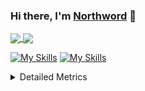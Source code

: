 ### Hi there, I'm [Northword](http://www.northword.cn) 👋

<a href="#">
  <img height=200 align="center" src="https://github-readme-stats.vercel.app/api?username=northword&count_private=true&show_icons=true&icon_color=0366d6" />
</a>
<a href="#">
  <img height=200 align="center" src="https://github-readme-stats.vercel.app/api/top-langs/?username=northword&layout=compact&langs_count=8&card_width=320" />
</a>

[![My Skills](https://skillicons.dev/icons?i=windows,linux,ubuntu,git,github,vscode,pycharm,vim,obsidian,postman,netlify,githubactions,cloudflare,ps,pr)](https://skillicons.dev)
[![My Skills](https://skillicons.dev/icons?i=nodejs,npm,pnpm,js,ts,vue,html,css,vite,vitest,regex,py,md,latex,php,wordpress)](https://skillicons.dev)

<details>
  <summary>Detailed Metrics</summary>
  <img src="./github-metrics.svg" />
</details>
